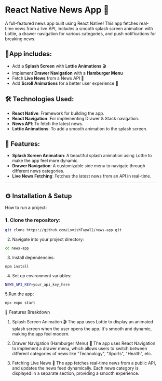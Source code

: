 # React Native News App 🚀

A full-featured news app built using React Native! This app fetches real-time news from a live API, includes a smooth splash screen animation with Lottie, a drawer navigation for various categories, and push notifications for breaking news. 

## 📌App includes:
- Add a **Splash Screen** with **Lottie Animations** 🎬
- Implement **Drawer Navigation** with a **Hamburger Menu** 
- Fetch **Live News** from a News API 📰
- Add **Scroll Animations** for a better user experience 📱

## 🛠 Technologies Used:
- **React Native**: Framework for building the app.
- **React Navigation**: For implementing Drawer & Stack navigation.
- **News API**: To fetch the latest news.
- **Lottie Animations**: To add a smooth animation to the splash screen.

## 🚀 Features:
- **Splash Screen Animation**: A beautiful splash animation using Lottie to make the app feel more dynamic.
- **Drawer Navigation**: A customizable side menu to navigate through different news categories.
- **Live News Fetching**: Fetches the latest news from an API in real-time.

---

## ⚙️ Installation & Setup

How to run a project:

### 1. Clone the repository:

```bash
git clone https://github.com/LovishTayal2/news-app.git
```
2. Navigate into your project directory:
```bash
cd news-app
```
3. Install dependencies:
```bash
npm install
```
4. Set up environment variables:
```bash
NEWS_API_KEY=your_api_key_here
```
5.Run the app:
```bash
npx expo start
```

🧩 Features Breakdown
1. Splash Screen Animation 🎬
The app uses Lottie to display an animated splash screen when the user opens the app. It's smooth and dynamic, making the app feel modern.

2. Drawer Navigation (Hamburger Menu) 🍔
The app uses React Navigation to implement a drawer menu, which allows users to switch between different categories of news like "Technology", "Sports", "Health", etc.

3. Fetching Live News 📰
The app fetches real-time news from a public API, and updates the news feed dynamically. Each news category is displayed in a separate section, providing a smooth experience.


